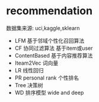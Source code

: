 #  recommendation 
  数据集来源: uci,kaggle,sklearn
- LFM    基于邻域个性化召回算法
- CF     协同过滤算法    基于item或user
- ContentBased  基于内容推荐算法
- Iteam2Vec     词向量
- LR    线性回归
- PR  personal rank   个性排名
- Tree 决策树
- WD   排序模型    wide and deep

